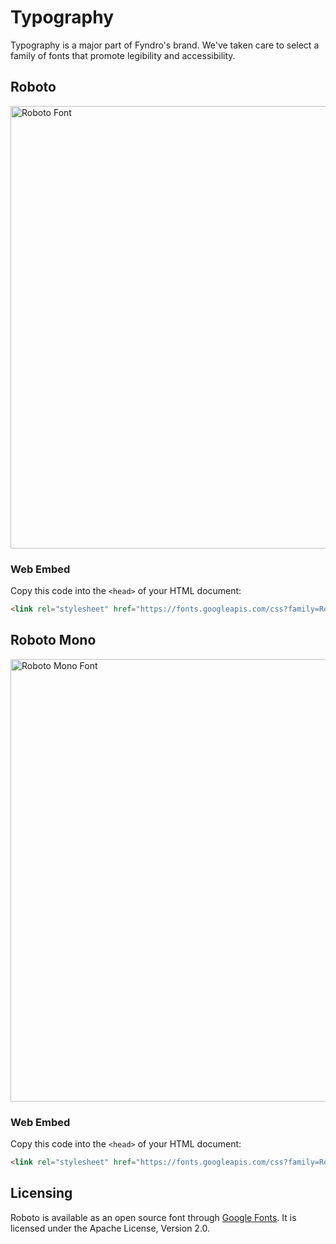 <!-- SPDX-License-Identifier: MIT -->

# Typography

Typography is a major part of Fyndro's brand. We've taken care to select
a family of fonts that promote legibility and accessibility.

## Roboto

<img width="708" alt="Roboto Font" src="https://user-images.githubusercontent.com/69072635/120021212-6fe26c00-bff3-11eb-8006-43abb9cfb86f.png">

### Web Embed

Copy this code into the `<head>` of your HTML document:

```html
<link rel="stylesheet" href="https://fonts.googleapis.com/css?family=Roboto:300,400,500,700&display=swap">
```

## Roboto Mono

<img width="708" alt="Roboto Mono Font" src="https://user-images.githubusercontent.com/69072635/120021262-7e308800-bff3-11eb-81fb-f5c5251326ae.png">

### Web Embed

Copy this code into the `<head>` of your HTML document:

```html
<link rel="stylesheet" href="https://fonts.googleapis.com/css?family=Roboto+Mono&display=swap">
```

## Licensing

Roboto is available as an open source font through [Google Fonts](https://fonts.google.com/specimen/Roboto).
It is licensed under the Apache License, Version 2.0.
